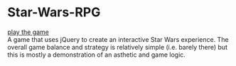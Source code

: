 # Star-Wars-RPG

[play the game](https://plustim.github.io/Star-Wars-RPG/)  
A game that uses jQuery to create an interactive Star Wars experience. The overall game balance and strategy is relatively simple (i.e. barely there) but this is mostly a demonstration of an asthetic and game logic.
